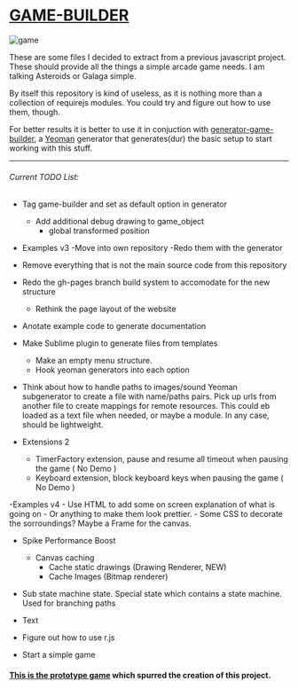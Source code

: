 # [GAME-BUILDER][game-builder]

![game][game]

These are some files I decided to extract from a previous javascript project. These should provide all the things a simple arcade game needs. I am talking Asteroids or Galaga simple. 

By itself this repository is kind of useless, as it is nothing more than a collection of requirejs modules. You could try and figure out how to use them, though. 

For better results it is better to use it in conjuction with [generator-game-builder][generator], a [Yeoman][yeoman] generator that generates(dur) the basic setup to start working with this stuff. 

-----------------------------------

###### Current TODO List:

- Tag game-builder and set as default option in generator
    - Add additional debug drawing to game_object
        * global transformed position

- Examples v3
    -Move into own repository
    -Redo them with the generator
    
- Remove everything that is not the main source code from this repository

- Redo the gh-pages branch build system to accomodate for the new structure
    - Rethink the page layout of the website

- Anotate example code to generate documentation

- Make Sublime plugin to generate files from templates
    - Make an empty menu structure.
    - Hook yeoman generators into each option

- Think about how to handle paths to images/sound
    Yeoman subgenerator to create a file with name/paths pairs.
    Pick up urls from another file to create mappings for remote resources.
    This could eb loaded as a text file when needed, or maybe a module. In any case, should be lightweight. 

- Extensions 2
    * TimerFactory extension, pause and resume all timeout when pausing the game ( No Demo )
    * Keyboard extension, block keyboard keys when pausing the game ( No Demo )

-Examples v4
    - Use HTML to add some on screen explanation of what is going on
    - Or anything to make them look prettier.
    - Some CSS to decorate the sorroundings? Maybe a Frame for the canvas.

- Spike Performance Boost
    - Canvas caching
        * Cache static drawings (Drawing Renderer, NEW)
        * Cache Images (Bitmap renderer)       

- Sub state machine state. Special state which contains a state machine. Used for branching paths

- Text

- Figure out how to use r.js

- Start a simple game

#### [This is the prototype game][tirador] which spurred the creation of this project.

[game]: http://f.cl.ly/items/3N420I093v3b03051W39/game.png
[tirador]: http://www.treintipollo.com/tirador/index.html
[generator]: https://github.com/diegomarquez/generator-game-builder
[yeoman]: http://yeoman.io/
[game-builder]: http://diegomarquez.github.io/game-builder
